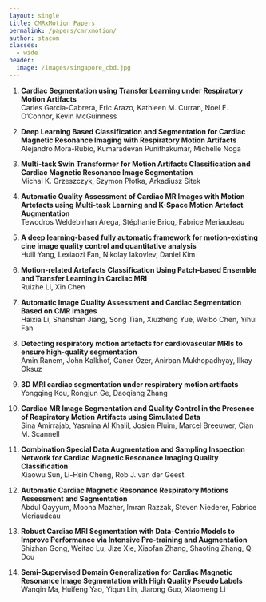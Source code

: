 ```yaml
---
layout: single
title: CMRxMotion Papers
permalink: /papers/cmrxmotion/
author: stacom
classes:
  - wide
header:
  image: /images/singapore_cbd.jpg
---
```


1. **Cardiac Segmentation using Transfer Learning under Respiratory Motion Artifacts**
  <br>Carles Garcia-Cabrera, Eric Arazo, Kathleen M. Curran, Noel E. O’Connor, Kevin McGuinness

2. **Deep Learning Based Classification and Segmentation for Cardiac Magnetic Resonance Imaging with Respiratory Motion Artifacts**
  <br>Alejandro Mora-Rubio, Kumaradevan Punithakumar, Michelle Noga

3. **Multi-task Swin Transformer for Motion Artifacts Classification and Cardiac Magnetic Resonance Image Segmentation**
  <br>Michal K. Grzeszczyk, Szymon Płotka, Arkadiusz Sitek

4. **Automatic Quality Assessment of Cardiac MR Images with Motion Artefacts using Multi-task Learning and K-Space Motion Artefact Augmentation**
  <br>Tewodros Weldebirhan Arega, Stéphanie Bricq, Fabrice Meriaudeau

5. **A deep learning-based fully automatic framework for motion-existing cine image quality control and quantitative analysis**
  <br>Huili Yang, Lexiaozi Fan, Nikolay Iakovlev, Daniel Kim

6. **Motion-related Artefacts Classification Using Patch-based Ensemble and Transfer Learning in Cardiac MRI**
  <br>Ruizhe Li, Xin Chen

7. **Automatic Image Quality Assessment and Cardiac Segmentation Based on CMR images**
  <br>Haixia Li, Shanshan Jiang, Song Tian, Xiuzheng Yue, Weibo Chen, Yihui Fan

8. **Detecting respiratory motion artefacts for cardiovascular MRIs to ensure high-quality segmentation**
  <br>Amin Ranem, John Kalkhof, Caner Özer, Anirban Mukhopadhyay, Ilkay Oksuz

9. **3D MRI cardiac segmentation under respiratory motion artifacts**
  <br>Yongqing Kou, Rongjun Ge, Daoqiang Zhang

10. **Cardiac MR Image Segmentation and Quality Control in the Presence of Respiratory Motion Artifacts using Simulated Data**
  <br>Sina Amirrajab, Yasmina Al Khalil, Josien Pluim, Marcel Breeuwer, Cian M. Scannell

11. **Combination Special Data Augmentation and Sampling Inspection Network for Cardiac Magnetic Resonance Imaging Quality Classification**
  <br>Xiaowu Sun, Li-Hsin Cheng, Rob J. van der Geest

12. **Automatic Cardiac Magnetic Resonance Respiratory Motions Assessment and Segmentation**
  <br>Abdul Qayyum, Moona Mazher, Imran Razzak, Steven Niederer, Fabrice Meriaudeau

13. **Robust Cardiac MRI Segmentation with Data-Centric Models to Improve Performance via Intensive Pre-training and Augmentation**
  <br>Shizhan Gong, Weitao Lu, Jize Xie, Xiaofan Zhang, Shaoting Zhang, Qi Dou

14. **Semi-Supervised Domain Generalization for Cardiac Magnetic Resonance Image Segmentation with High Quality Pseudo Labels**
  <br>Wanqin Ma, Huifeng Yao, Yiqun Lin, Jiarong Guo, Xiaomeng Li
